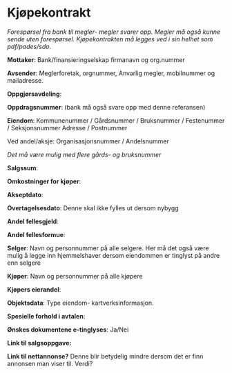 # Kjøpekontrakt

*Forespørsel fra bank til megler- megler svarer opp. Megler må også kunne sende uten forespørsel. Kjøpekontrakten må legges ved i sin helhet som pdf/pades/sdo.*

**Mottaker**: Bank/finansieringselskap firmanavn og org.nummer

**Avsender**: Meglerforetak, orgnummer, Anvarlig megler, mobilnummer og mailadresse.

**Oppgjørsavdeling**: 

**Oppdragsnummer**: (bank må også svare opp med denne referansen)

**Eiendom**:
Kommunenummer / Gårdsnummer / Bruksnummer / Festenummer / Seksjonsnummer
Adresse / Postnummer

Ved andel/aksje:
Organisasjonsnummer / Andelsnummer 

*Det må være mulig med flere gårds- og bruksnummer*


**Salgssum**: 

**Omkostninger for kjøper**: 

**Akseptdato**: 

**Overtagelsesdato**: Denne skal ikke fylles ut dersom nybygg

**Andel fellesgjeld**:

**Andel fellesformue**:

**Selger**: Navn og personnummer på alle selgere. Her må det også være mulig å legge inn hjemmelshaver dersom eiendommen er tinglyst på andre enn selgere

**Kjøper**: Navn og personnummer på alle kjøpere

**Kjøpers eierandel**:

**Objektsdata**: Type eiendom- kartverksinformasjon.

**Spesielle forhold i avtalen**: 

**Ønskes dokumentene e-tinglyses**: Ja/Nei

**Link til salgsoppgave:**

**Link til nettannonse?** Denne blir betydelig mindre dersom det er finn annonsen man viser til. Verdi?
